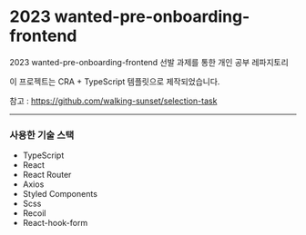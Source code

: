 # 2023 wanted-pre-onboarding-frontend

2023 wanted-pre-onboarding-frontend 선발 과제를 통한 개인 공부 레파지토리

이 프로젝트는 CRA + TypeScript 템플릿으로 제작되었습니다.

참고 : https://github.com/walking-sunset/selection-task

---

### 사용한 기술 스택
- TypeScript
- React
- React Router
- Axios
- Styled Components
- Scss
- Recoil
- React-hook-form
